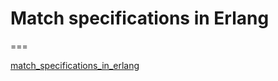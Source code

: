 # Match specifications in Erlang
===

[match_specifications_in_erlang](https://github.com/zhuwei05/erlang-demo/blob/master/match_specifications_in_erlang.md)







